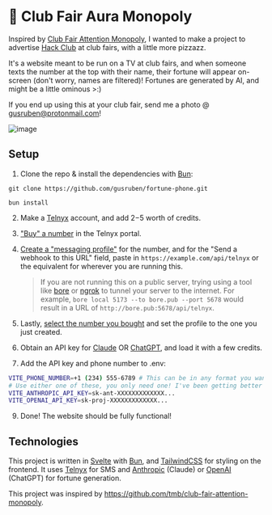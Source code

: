 # 🔮 Club Fair Aura Monopoly

Inspired by [Club Fair Attention Monopoly](https://github.com/tmb/club-fair-attention-monopoly), I wanted to make a project to advertise [Hack Club](https://hackclub.com) at club fairs, with a little more pizzazz.

It's a website meant to be run on a TV at club fairs, and when someone texts the number at the top with their name, their fortune will appear on-screen (don't worry, names are filtered)! Fortunes are generated by AI, and might be a little ominous >:)

If you end up using this at your club fair, send me a photo @ <gusruben@protonmail.com>!

![image](https://github.com/user-attachments/assets/b5fb9fd6-1a03-4159-93b8-07edf4ef9374)

## Setup

1. Clone the repo & install the dependencies with [Bun](https://bun.sh/):

```
git clone https://github.com/gusruben/fortune-phone.git

bun install
```

2. Make a [Telnyx](https://telnyx.com/) account, and add $2-$5 worth of credits.
3. ["Buy" a number](https://portal.telnyx.com/#/numbers/buy-numbers) in the Telnyx portal.
4. [Create a "messaging profile"](https://portal.telnyx.com/#/programmable-messaging/profiles) for the number, and for the "Send a webhook to this URL" field, paste in `https://example.com/api/telnyx` or the equivalent for wherever you are running this.

   > If you are not running this on a public server, trying using a tool like [bore](https://github.com/ekzhang/bore) or [ngrok](https://ngrok.com/) to tunnel your server to the internet. For example, `bore local 5173 --to bore.pub --port 5678` would result in a URL of `http://bore.pub:5678/api/telnyx`.

5. Lastly, [select the number you bought](https://portal.telnyx.com/#/numbers/my-numbers) and set the profile to the one you just created.
6. Obtain an API key for [Claude](https://console.anthropic.com/) OR [ChatGPT](https://platform.openai.com/account/api-keys), and load it with a few credits.
7. Add the API key and phone number to .env:

```sh
VITE_PHONE_NUMBER=+1 (234) 555-6789 # This can be in any format you want, it's only used for display
# Use either one of these, you only need one! I've been getting better results with Claude.
VITE_ANTHROPIC_API_KEY=sk-ant-XXXXXXXXXXXXX...
VITE_OPENAI_API_KEY=sk-proj-XXXXXXXXXXXXX...
```

9. Done! The website should be fully functional!

## Technologies

This project is written in [Svelte](https://svelte.dev) with [Bun](https://bun.sh), and [TailwindCSS](https://tailwindcss.com) for styling on the frontend. It uses [Telnyx](https://telnyx.com) for SMS and [Anthropic](https://anthropic.com) (Claude) or [OpenAI](https://openai.com) (ChatGPT) for fortune generation.

This project was inspired by <https://github.com/tmb/club-fair-attention-monopoly>.
